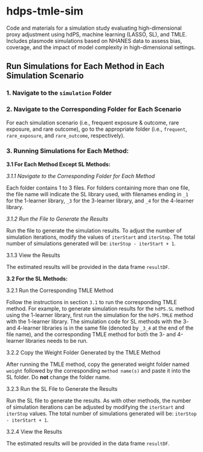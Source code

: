 # hdps-tmle-sim
Code and materials for a simulation study evaluating high-dimensional proxy adjustment using hdPS, machine learning (LASSO, SL), and TMLE. Includes plasmode simulations based on NHANES data to assess bias, coverage, and the impact of model complexity in high-dimensional settings.

## Run Simulations for Each Method in Each Simulation Scenario

### 1. Navigate to the `simulation` Folder

### 2. Navigate to the Corresponding Folder for Each Scenario
For each simulation scenario (i.e., frequent exposure & outcome, rare exposure, and rare outcome), go to the appropriate folder (i.e., `frequent`, `rare_exposure`, and `rare_outcome`, respectively).

### 3. Running Simulations for Each Method:

**3.1 For Each Method Except SL Methods:**

*3.1.1 Navigate to the Corresponding Folder for Each Method*

Each folder contains 1 to 3 files. For folders containing more than one file, the file name will indicate the SL library used, with filenames ending in `_1` for the 1-learner library, `_3` for the 3-learner library, and `_4` for the 4-learner library.

*3.1.2 Run the File to Generate the Results*

Run the file to generate the simulation results. To adjust the number of simulation iterations, modify the values of `iterStart` and `iterStop`. The total number of simulations generated will be: `iterStop - iterStart + 1`.

3.1.3 View the Results

The estimated results will be provided in the data frame `resultDF`.

**3.2 For the SL Methods:**

3.2.1 Run the Corresponding TMLE Method

Follow the instructions in section `3.1` to run the corresponding TMLE method. For example, to generate simulation results for the `hdPS.SL` method using the 1-learner library, first run the simulation for the `hdPS.TMLE` method with the 1-learner library. The simulation code for SL methods with the 3- and 4-learner libraries is in the same file (denoted by `_3_4` at the end of the file name), and the corresponding TMLE method for both the 3- and 4-learner libraries needs to be run.

3.2.2 Copy the Weight Folder Generated by the TMLE Method

After running the TMLE method, copy the generated weight folder named `weight` followed by the corresponding `method name(s)` and paste it into the SL folder. Do **not** change the folder name.


3.2.3 Run the SL File to Generate the Results

Run the SL file to generate the results. As with other methods, the number of simulation iterations can be adjusted by modifying the `iterStart` and `iterStop` values. The total number of simulations generated will be: `iterStop - iterStart + 1`.


3.2.4 View the Results

The estimated results will be provided in the data frame `resultDF`.

